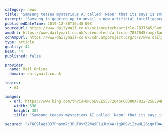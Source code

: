 ```yaml
---
category: news
title: "Samsung teases mysterious AI called 'Neon' that its says is smart enough to be your 'best friend'"
excerpt: "Samsung is gearing up to unveil a new artificial intelligence that it says will be smart enough to become one's 'best friend.' The AI, called Neon, will be unveiled in the coming week at the Consumer Electronics Show (CES) in Las Vegas and according to Samsung, will go above and beyond the capabilities of the tech giant's current voice ..."
publishedDateTime: 2019-12-30T16:45:00Z
sourceUrl: https://www.dailymail.co.uk/sciencetech/article-7837645/Samsung-teases-mysterious-AI-called-Neon-says-smart-best-friend.html
ampUrl: https://www.dailymail.co.uk/sciencetech/article-7837645/amp/Samsung-teases-mysterious-AI-called-Neon-says-smart-best-friend.html
cdnAmpUrl: https://www-dailymail-co-uk.cdn.ampproject.org/c/s/www.dailymail.co.uk/sciencetech/article-7837645/amp/Samsung-teases-mysterious-AI-called-Neon-says-smart-best-friend.html
type: article
quality: 44
heat: 44
published: false

provider:
  name: Mail Online
  domain: dailymail.co.uk

topics:
  - AI

images:
  - url: https://www.bing.com/th?id=ON.5E9EE55372646FC8D80AF022F25EE84D
    width: 636
    height: 382
    title: "Samsung teases mysterious AI called 'Neon' that its says is smart enough to be your 'best friend'"

secured: "xF6C9lWgtB37Pnaxm7j3PuTUVvZ2WW9F1uJHK4W+1gD09ViItwUL26iqmT0A4fpVJoyo/9jhvn4kmHDYJxg8LKRNL4P4Ee9YBKq80wTxyjK953ip0thoREuBr8zllauW18DTplWpWVWD5xA5yVzGpiQ6nw1ex+gdXtbB5+e0SmTS14tyIMSVMBbZr+C6bhJXPmglwcYere1k5CGQZnmvXtwhX+xFutwoCOeANcD4ZJcxttaGtvYQjEJe2pX8e88X8EKgcP6+vDuugw0n3JBBlg==;g+wpkq0akCUCkauMRBkhHA=="
---
```


